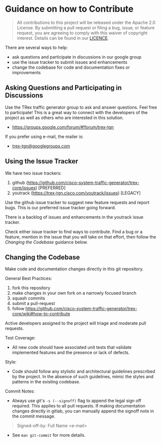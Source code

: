 # Guidance on how to Contribute

> All contributions to this project will be released under the Apache 2.0 License.
> By submitting a pull request or filing a bug, issue, or
> feature request, you are agreeing to comply with this waiver of copyright interest.
> Details can be found in our [LICENCE](LICENSE).


There are several ways to help:
 - ask questions and participate in discussions in our google group
 - use the issue tracker to submit issues and enhancements 
 - change the codebase for code and documentation fixes or improvements


## Asking Questions and Participating in Discussions

Use the TRex traffic generator group to ask and answer questions. Feel free to
participate! This is a great way to connect with the developers of the project
as well as others who are interested in this solution.
 - https://groups.google.com/forum/#!forum/trex-tgn

If you prefer using e-mail, the mailer is:
 - trex-tgn@googlegroups.com

## Using the Issue Tracker

We have two issue trackers:
 1. github (https://github.com/cisco-system-traffic-generator/trex-core/issues) [PREFERRED]
 2. youtrack (https://trex-tgn.cisco.com/youtrack/issues) [LEGACY]

Use the github issue tracker to suggest new feature requests and report bugs.
This is our preferred issue tracker going forward.

There is a backlog of issues and enhancements in the youtrack issue tracker.

Check either issue tracker to find ways to contribute. Find a bug or a feature,
mention in the issue that you will take on that effort, then follow the
_Changing the Codebase_ guidance below.


## Changing the Codebase

Make code and documentation changes directly in this git repository.

General Best Practices:
 1. fork this repository
 2. make changes in your own fork on a narrowly focused branch
 3. squash commits
 4. submit a pull-request
 5. follow https://github.com/cisco-system-traffic-generator/trex-core/wiki#how-to-contribute 
 

Active developers assigned to the project will triage and moderate pull requests.

Test Coverage:
 - All new code should have associated unit tests that validate implemented
features and the presence or lack of defects.

Style:
 - Code should follow any stylistic and architectural guidelines prescribed
by the project. In the absence of such guidelines, mimic the styles and patterns
in the existing codebase.

Commit Notes:
 - Always use git's `-s (--signoff)` flag to append the legal sign off required.
This applies to all pull requests. If making documentation changes directly in
gitlab, you can manually append the signoff note in the commit message.
> Signed-off-by: Full Name \<e-mail\>
 - See `man git-commit` for more details.
